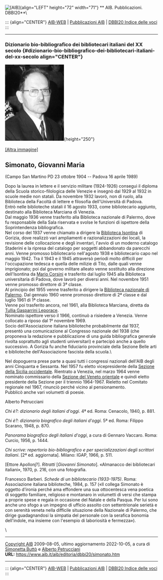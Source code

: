 ![\[AIB\]](/aib/wi/aibv72.gif){align="LEFT" height="72" width="71"}
** AIB. Pubblicazioni. DBBI20**\

::: {align="CENTER"}
[AIB-WEB](/) \| [Pubblicazioni AIB](/pubblicazioni/) \| [DBBI20 Indice
delle voci](dbbi20.htm)
:::

------------------------------------------------------------------------

### Dizionario bio-bibliografico dei bibliotecari italiani del XX secolo {#dizionario-bio-bibliografico-dei-bibliotecari-italiani-del-xx-secolo align="CENTER"}

![\[Ritratto\]](simonato.jpg){height="250"}\
\
[\[Altra immagine\]](simonato2.jpg)

## Simonato, Giovanni Maria

(Campo San Martino PD 23 ottobre 1904 -- Padova 16 aprile 1989)

Dopo la laurea in lettere e il servizio militare (1924-1926) conseguì il
diploma della Scuola storico-filologica delle Venezie e insegnò dal 1929
al 1932 in scuole medie non statali. Da novembre 1932 lavorò, non di
ruolo, alla Biblioteca della Facoltà di lettere e filosofia
dell\'Università di Padova.\
Entrò nelle biblioteche statali il 16 agosto 1933, come bibliotecario
aggiunto, destinato alla Biblioteca Marciana di Venezia.\
Dal maggio 1936 venne trasferito alla Biblioteca nazionale di Palermo,
dove fu responsabile della Sala riservata e svolse le funzioni di
ispettore della Soprintendenza bibliografica.\
Nel corso del 1937 venne chiamato a dirigere la [Biblioteca
Isontina](/aib/stor/teche/go-sta.htm) di Gorizia, dove realizzò vari
ampliamenti e razionalizzazioni dei locali, la revisione delle
collocazione e degli inventari, l\'avvio di un moderno catalogo
Staderini e la ripresa del catalogo per soggetti abbandonato da parecchi
anni. Venne promosso bibliotecario nell\'agosto 1938 e bibliotecario
capo nel maggio 1942. Tra il 1943 e il 1945 attraversò periodi molto
difficili per l\'occupazione tedesca e quella delle milizie di Tito,
dalle quali venne imprigionato; poi dal governo militare alleato venne
sostituito alla direzione dell\'Isontina da [Mario Corsini](corsini.htm)
e trasferito dal luglio 1945 alla Biblioteca universitaria di Padova,
dove lavorò per diversi anni. Nel novembre 1951 venne promosso direttore
di 3ª classe.\
Al principio del 1955 venne trasferito a dirigere la [Biblioteca
nazionale di Palermo](/aib/stor/teche/pa-cen.htm). Dal gennaio 1960
venne promosso direttore di 2ª classe e dal luglio 1961 di 1ª classe.\
Venne poi trasferito ancora, nel 1961, alla Biblioteca Marciana, diretta
da [Tullia Gasparrini Leporace](gasparrini.htm).\
Nominato ispettore verso il 1966, continuò a risiedere a Venezia. Venne
collocato a riposo dal 1º novembre 1969.\
Socio dell\'Associazione italiana biblioteche probabilmente dal 1937,
presentò una comunicazione al Congresso nazionale del 1938 (che
proponeva la redazione e pubblicazione di una guida bibliografica
generale rivolta soprattutto agli studenti universitari) e partecipò
anche a quello successivo. A Gorizia fu anche fiduciario provinciale
della Sezione Belle arti e biblioteche dell\'Associazione fascista della
scuola.\

Nel dopoguerra prese parte a quasi tutti i congressi nazionali dell\'AIB
degli anni Cinquanta e Sessanta. Nel 1957 fu eletto vicepresidente della
[Sezione della Sicilia occidentale](/aib/stor/sezioni/sic-oc.htm).
Rientrato a Venezia, nel marzo 1964 venne nominato commissario della
[Sezione del Veneto orientale](/aib/stor/sezioni/ven-or.htm) e quindi
eletto presidente della Sezione per il triennio 1964-1967. Rieletto nel
Comitato regionale nel 1967, rinunciò perché vicino al pensionamento.\
Pubblicò anche vari volumetti di poesie.

Alberto Petrucciani

*Chi è?: dizionario degli italiani d\'oggi*. 4ª ed. Roma: Cenacolo,
1940, p. 881.

*Chi è?: dizionario biografico degli italiani d\'oggi*. 5ª ed. Roma:
Filippo Scarano, 1948, p. 870.

*Panorama biografico degli italiani d\'oggi*, a cura di Gennaro Vaccaro.
Roma: Curcio, 1956, p. 1444.

*Chi scrive: repertorio bio-bibliografico e per specializzazioni degli
scrittori italiani*. \[2ª ed. aggiornata\]. Milano: IGAP, 1966, p. 511.

\[Ettore Apollonj?\]. *Ritratti* \[*Giovanni Simonato*\]. «Almanacco dei
bibliotecari italiani», 1970, p. 216, con una fotografia.

Francesco Barberi. *Schede di un bibliotecario (1933-1975)*. Roma:
Associazione italiana biblioteche, 1984, p. 157 («Il collega Simonato è
oggetto d\'ironia perché ama effondere una sua ottocentesca vena poetica
di soggetto familiare, religioso e montanaro in volumetti di versi che
stampa a proprie spese e regala in occasione del Natale e della Pasqua.
Per lui sono anche uno sfogo a un impegno di ufficio assolto con
settentrionale serietà e con serenità veneta nella difficile situazione
della Nazionale di Palermo, che dirige guadagnandosi la simpatia del
personale con la serafica bonomia dell\'indole, ma insieme con
l\'esempio di laboriosità e fermezza»).

\

------------------------------------------------------------------------

[Copyright AIB](/su-questo-sito/dichiarazione-di-copyright-aib-web/)
2009-08-05, ultimo aggiornamento 2022-10-05, a cura di [Simonetta
Buttò](/aib/redazione3.htm) e [Alberto
Petrucciani](/su-questo-sito/redazione-aib-web/)\
**URL:** https://www.aib.it/aib/editoria/dbbi20/simonato.htm

------------------------------------------------------------------------

::: {align="CENTER"}
[AIB-WEB](/) \| [Pubblicazioni AIB](/pubblicazioni/) \| [DBBI20 Indice
delle voci](dbbi20.htm)
:::
